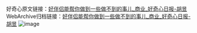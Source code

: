 好奇心原文链接：[好伴侣能帮你做到一些做不到的事儿_商业_好奇心日报-胡昱](https://www.qdaily.com/articles/5807.html)
WebArchive归档链接：[好伴侣能帮你做到一些做不到的事儿_商业_好奇心日报-胡昱](http://web.archive.org/web/20190623165530/https://www.qdaily.com/articles/5807.html)
![image](http://ww3.sinaimg.cn/large/007d5XDply1g3w96ewmwwj30u02vxx22)